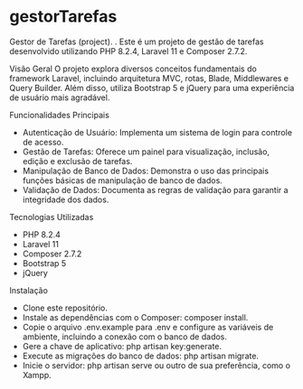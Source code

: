 # gestorTarefas

Gestor de Tarefas (project).
.
Este é um projeto de gestão de tarefas desenvolvido utilizando PHP 8.2.4, Laravel 11 e Composer 2.7.2.

Visão Geral
O projeto explora diversos conceitos fundamentais do framework Laravel, incluindo arquitetura MVC, rotas, Blade, Middlewares e Query Builder. Além disso, utiliza Bootstrap 5 e jQuery para uma experiência de usuário mais agradável.

Funcionalidades Principais
- Autenticação de Usuário: Implementa um sistema de login para controle de acesso.
- Gestão de Tarefas: Oferece um painel para visualização, inclusão, edição e exclusão de tarefas.
- Manipulação de Banco de Dados: Demonstra o uso das principais funções básicas de manipulação de banco de dados.
- Validação de Dados: Documenta as regras de validação para garantir a integridade dos dados.


Tecnologias Utilizadas
- PHP 8.2.4
- Laravel 11
- Composer 2.7.2
- Bootstrap 5
- jQuery


Instalação
- Clone este repositório.
- Instale as dependências com o Composer: composer install.
- Copie o arquivo .env.example para .env e configure as variáveis de ambiente, incluindo a conexão com o banco de dados.
- Gere a chave de aplicativo: php artisan key:generate.
- Execute as migrações do banco de dados: php artisan migrate.
- Inicie o servidor: php artisan serve ou outro de sua preferência, como o Xampp.


